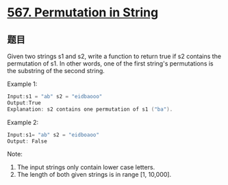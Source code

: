 # [567. Permutation in String](https://leetcode.com/problems/permutation-in-string/)

## 题目

Given two strings s1 and s2, write a function to return true if s2 contains the permutation of s1. In other words, one of the first string's permutations is the substring of the second string.


Example 1:

```c
Input:s1 = "ab" s2 = "eidbaooo"
Output:True
Explanation: s2 contains one permutation of s1 ("ba").
```

Example 2:

```c
Input:s1= "ab" s2 = "eidboaoo"
Output: False
```

Note:

1. The input strings only contain lower case letters.
2. The length of both given strings is in range [1, 10,000].